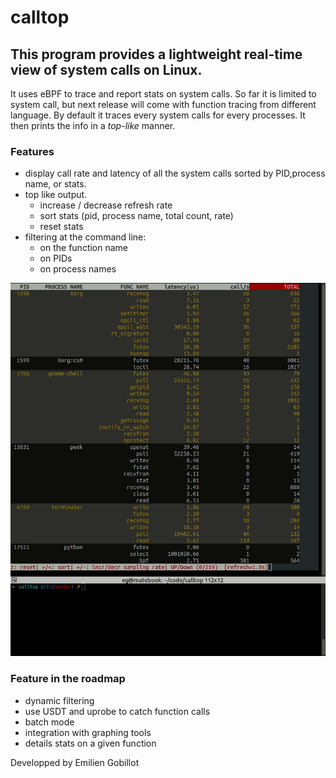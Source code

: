 # calltop
## This program provides a lightweight real-time view of system calls on Linux.

It uses eBPF to trace and report stats on system calls. So far it is limited to system call, but next release will come with function tracing from different language. By default it traces every system calls for every processes. It then prints the info in a *top-like* manner.

### Features
 - display call rate and latency of all the system calls sorted by PID,process name, or stats.
 - top like output.
    - increase / decrease refresh rate
    - sort stats (pid, process name, total count, rate)
    - reset stats
 - filtering at the command line: 
    - on the function name
    - on PIDs
    - on process names

![alt text](https://github.com/egobillot/calltop/raw/master/calltop.gif "calltop")

### Feature in the roadmap
 - dynamic filtering
 - use USDT and uprobe to catch function calls
 - batch mode
 - integration with graphing tools
 - details stats on a given function

Developped by Emilien Gobillot
